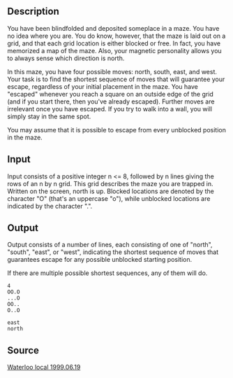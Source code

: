 <h2>Description</h2><p>You have been blindfolded and deposited someplace in a maze. You have no idea where you are. You do know, however, that the maze is laid out on a grid, and that each grid location is either blocked or free. In fact, you have memorized a map of the maze. Also, your magnetic personality allows you to always sense which direction is north. 
</p>In this maze, you have four possible moves: north, south, east, and west. Your task is to find the shortest sequence of moves that will guarantee your escape, regardless of your initial placement in the maze. You have "escaped" whenever you reach a square on an outside edge of the grid (and if you start there, then you've already escaped). Further moves are irrelevant once you have escaped. If you try to walk into a wall, you will simply stay in the same spot. 

You may assume that it is possible to escape from every unblocked position in the maze.
<h2>Input</h2><p>Input consists of a positive integer n &lt;= 8, followed by n lines giving the rows of an n by n grid. This grid describes the maze you are trapped in. Written on the screen, north is up. Blocked locations are denoted by the character "O" (that's an uppercase "o"), while unblocked locations are indicated by the character ".". </p><h2>Output</h2><p>Output consists of a number of lines, each consisting of one of "north", "south", "east", or "west", indicating the shortest sequence of moves that guarantees escape for any possible unblocked starting position. 
</p>If there are multiple possible shortest sequences, any of them will do. 
<pre><code class="language-input1">4
OO.O
...O
OO..
O..O
</code></pre><pre><code class="language-output1">east
north
</code></pre><h2>Source</h2><a href="searchproblem?field=source&amp;key=Waterloo+local+1999.06.19">Waterloo local 1999.06.19</a>